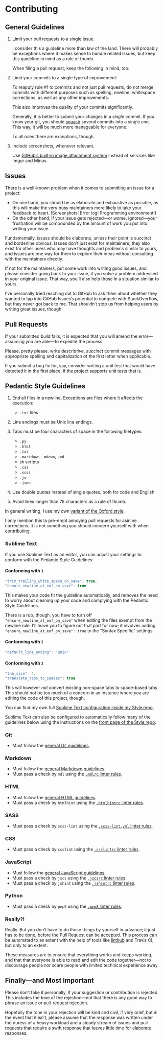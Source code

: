Contributing
============

General Guidelines
------------------
1. Limit your pull requests to a single issue.

    I consider this a guideline more than law of the land. There will probably be exceptions where it makes sense to bundle related issues, but keep this guideline in mind as a rule of thumb.

    When filing a pull request, keep the following in mind, too:

2. Limit your commits to a single type of improvement:

    To reapply rule #1 to commits and not just pull requests, do not merge commits with different purposes such as spelling, newline, whitespace corrections, as well as any other improvements.

    This also improves the quality of your commits significantly.

    Generally, it is better to submit your changes in a *single* commit. If you know your git, you should [squash][] several commits into a single one. This way, it will be much more manageable for everyone.

    To all rules there are exceptions, though.

3. Include screenshots, whenever relevant.

    Use [GitHub’s built-in image attachment system][github-images] instead of services like Imgur and Minus.

Issues
------
There is a well-known problem when it comes to submitting an issue for a project:

* On one hand, you should be as elaborate and exhaustive as possible, as this will make the very busy maintainers more likely to take your feedback to heart. (Screenshots! Error log! Programming environment!)
* On the other hand, if your issue gets rejected—or worse, ignored—your frustration will be compounded by the amount of work you put into writing your issue.

Fundamentally, issues should be elaborate, unless their point is succinct and borderline obvious. Issues don’t just exist for maintainers; they also exist for other users who may have thoughts and problems similar to yours, and issues are one way for them to explore their ideas without consulting with the maintainers directly.

If not for the maintainers, put some work into writing good issues, and please consider going back to your issue, if you solve a problem addressed in your original issue. That way, you’ll also help those in a situation similar to yours.

I’ve personally tried reaching out to GitHub to ask them about whether they wanted to tap into GitHub Issues’s potential to compete with StackOverflow, but they never got back to me. That shouldn’t stop us from helping users by writing great issues, though.

Pull Requests
-------------
If your submitted build fails, it is expected that you will amend the error—assuming you are able—to expedite the process.

Please, pretty please, write *descriptive*, *succinct* commit messages with appropriate spelling and capitalization of the first letter when applicable.

If you submit a bug fix for, say, consider writing a unit test that would have detected it in the first place, if the project supports unit tests that is.

Pedantic Style Guidelines
-------------------------
1. End all files in a newline. Exceptions are files where it affects the execution:
    * `.txt` files

2. Line endings must be Unix line endings.

3. Tabs must be four characters of space in the following filetypes:
    * `.py`
    * `.html`
    * `.txt`
    * `.markdown`, `.mdown`, `.md`
    * `sh` scripts
    * `.css`
    * `.scss`
    * `.js`
    * `.json`

4. Use double quotes instead of single quotes, both for code and English.

5. Avoid lines longer than 78 characters as a rule of thumb.

In general writing, I use my own [variant of the Oxford style][style].

I only mention this to pre-empt annoying pull requests for asinine corrections. It is not something you should concern yourself with when contributing.

### Sublime Text ###

If you use Sublime Text as an editor, you can adjust your settings to conform with the Pedantic Style Guidelines:

#### Conforming with `1` ####

```js
"trim_trailing_white_space_on_save": true,
"ensure_newline_at_eof_on_save": true
```

This makes your code fit the guideline automatically, and removes the need to worry about cleaning up your code and complying with the Pedantic Style Guidelines.

There is a rub, though; you have to turn off `"ensure_newline_at_eof_on_save"` when editing the files exempt from the newline rule. I’ll leave you to figure out that part for now; it involves adding `"ensure_newline_at_eof_on_save": true` to the “Syntax Specific” settings.

#### Conforming with `2` ####

```js
"default_line_ending": "unix"
```

#### Conforming with `3` ####

```js
"tab_size": 4,
"translate_tabs_to_spaces": true
```

This will however *not* convert existing non-space tabs to space-based tabs. This should not be too much of a concern in an instance where you are editing the code of this project, though.

You can find my own full [Sublime Text configuration inside my Style repo][sublime-text].

Sublime Text can also be configured to automatically follow many of the guidelines below using the instructions on the [front page of the Style repo][repo].

### Git ###

* Must follow the [general Git guidelines][git].

### Markdown ###

* Must follow the [general Markdown guidelines][markdown].
* Must pass a check by `mdl` using the [`.mdlrc` linter rules][mdlrc].

### HTML ###

* Must follow the [general HTML guidelines][html].
* Must pass a check by `htmlhint` using the [`.htmlhintrc` linter rules][htmlhintrc].

### SASS ###

* Must pass a check by `scss-lint` using the [`.scss-lint.yml` linter rules][scss-lint].

### CSS ###

* Must pass a check by `csslint` using the [`.csslintrc` linter rules][csslintrc].

### JavaScript ###

* Must follow the [general JavaScript guidelines][javascript].
* Must pass a check by `jscs` using the [`.jscsrc` linter rules][jscsrc].
* Must pass a check by `jshint` using the [`.jshintrc` linter rules][jshintrc].

### Python ###

* Must pass a check by `pep8` using the [`.pep8` linter rules][pep8].

### Really?! ###

Really. But you don’t have to do those things by yourself in advance; it just has to be done, before the Pull Request can be accepted. This process can be automated to an extent with the help of tools like [linthub][] and Travis CI, but only to an extent.

These measures are to ensure that everything works and keeps working, and that that everyone is able to read and edit the code together—not to discourage people nor scare people with limited technical experience away.

Finally—and Most Important
--------------------------
Please don‘t take it personally, if your suggestion or contribution is rejected. This includes the tone of the rejection—not that there is any good way to phrase an issue or pull-request rejection.

Hopefully the tone in your rejection will be kind and civil, if very brief, but in the event that it isn’t, please assume that the response was written under the duress of a heavy workload and a steady stream of issues and pull requests that require a swift response that leaves little time for elaborate responses.


[squash]: http://gitready.com/advanced/2009/02/10/squashing-commits-with-rebase.html
[github-images]: https://github.com/blog/1347-issue-attachments
[style]: https://github.com/hafniatimes/hafniatimes.github.io/blob/master/STYLE.md
[sublime-text]: https://github.com/ndarville/style/blob/master/sublime-text/mac/Preferences.sublime-settings
[repo]: https://github.com/ndarville/style
[git]: https://github.com/ndarville/style/blob/master/git/
[markdown]: https://github.com/ndarville/style/tree/master/markdown
[mdlrc]: https://github.com/ndarville/style/blob/master/markdown/.mdlrc
[html]: https://github.com/ndarville/style/tree/master/html
[htmlhintrc]: https://github.com/ndarville/style/blob/master/html/.htmlhintrc
[scss-lint]: https://github.com/ndarville/style/blob/master/sass/.scss-lint.yml
[csslintrc]: https://github.com/ndarville/style/blob/master/css/.csslintrc
[javascript]: https://github.com/ndarville/style/tree/master/javascript
[jscsrc]: https://github.com/ndarville/style/blob/master/javascript/.jscsrc
[jshintrc]: https://github.com/ndarville/style/blob/master/javascript/.jshintrc
[pep8]: https://github.com/ndarville/style/blob/master/python/.pep8
[linthub]: https://linthub.io
[travis ci]: https://travis-ci.org
